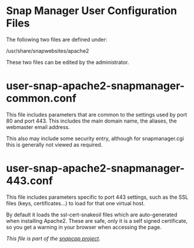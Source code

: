 
Snap Manager User Configuration Files
=====================================

The following two files are defined under:

   /usr/share/snapwebsites/apache2

These two files can be edited by the administrator.


user-snap-apache2-snapmanager-common.conf
=========================================

This file includes parameters that are common to the settings used by
port 80 and port 443. This includes the main domain name, the aliases,
the webmaster email address.

This also may include some security entry, although for snapmanager.cgi
this is generally not viewed as required.


user-snap-apache2-snapmanager-443.conf
======================================

This file includes parameters specific to port 443 settings, such
as the SSL files (keys, certificates...) to load for that one virtual
host.

By default it loads the ssl-cert-snakeoil files which are auto-generated
when installing Apache2. These are safe, only it is a self signed
certificate, so you get a warning in your browser when accessing the
page.


_This file is part of the [snapcpp project](http://snapwebsites.org/)._

